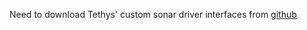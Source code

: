 Need to download Tethys' custom sonar driver interfaces from [github](https://github.com/bastianschildknecht/sonar_driver_interfaces)